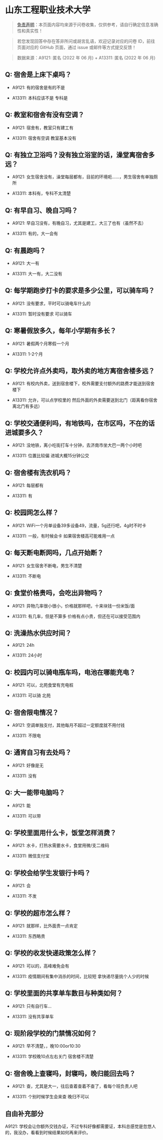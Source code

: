 # 山东工程职业技术大学

> [免责声明](https://colleges.chat/#_3)：本页面内容均来源于问卷收集，仅供参考，请自行确定信息准确性和真实性！

> 若您发现回答中存在答非所问或胡言乱语，欢迎记录对应的问卷 ID，前往页面对应的 GitHub 页面，通过 issue 或邮件等方式提交反馈！

> 数据来源：A9121: 匿名 (2022 年 06 月) + A13311: 匿名 (2022 年 06 月)

## Q: 宿舍是上床下桌吗？

- A9121: 有的宿舍是有的不是

- A13311: 本科应该不是 专科是

## Q: 教室和宿舍有没有空调？

- A9121: 宿舍有，教室只有建工有

- A13311: 宿舍有空调 教室基本没有

## Q: 有独立卫浴吗？没有独立浴室的话，澡堂离宿舍多远？

- A9121: 女生宿舍没有，澡堂每层都有，目前的环境呃……，男生宿舍有单独厕所

- A13311: 本科有，专科不太清楚

## Q: 有早自习、晚自习吗？

- A9121: 早自习没有，有晚自习，尤其是建工，大三了也有（虽然不去）

- A13311: 有的，大一会有

## Q: 有晨跑吗？

- A9121: 大一有

- A13311: 大一有，大二没有

## Q: 每学期跑步打卡的要求是多少公里，可以骑车吗？

- A9121: 没有要求，平时可以骑电车什么的

- A13311: 暂时没有要求 可以骑车

## Q: 寒暑假放多久，每年小学期有多长？

- A9121: 暑假两个月寒假一个月

- A13311: 1-2个月

## Q: 学校允许点外卖吗，取外卖的地方离宿舍楼多远？

- A9121: 有校内外卖，送到宿舍楼下，校外需要支付额外的路费才能送到宿舍楼下

- A13311: 允许，可以点学校里的
然后外面的外卖需要送到北门（距离看你宿舍离北门有多远）

## Q: 学校交通便利吗，有地铁吗，在市区吗，不在的话进城要多久？

- A9121: 没地铁，离小吃街打车十分钟，去济南市坐大巴一两个小时吧

- A13311: 位置比较偏 进城大概15分钟公交

## Q: 宿舍楼有洗衣机吗？

- A9121: 每层都有

- A13311: 有

## Q: 校园网怎么样？

- A9121: WiFi一个月单设备39多设备49，流量，5g还行吧，4g时不时卡

- A13311: 一般，有时候会卡 如果宿舍楼高可能难用一点

## Q: 每天断电断网吗，几点开始断？

- A9121: 女生宿舍不断电，男生不清楚

- A13311: 不断电

## Q: 食堂价格贵吗，会吃出异物吗？

- A9121: 异物几率很小很小，价格就那样吧，十来块钱一份米饭/面

- A13311: 有几率，但是不算多
价格有点小贵，但还在可以接受范围内

## Q: 洗澡热水供应时间？

- A9121: 24h

- A13311: 24小时

## Q: 校园内可以骑电瓶车吗，电池在哪能充电？

- A9121: 可以，北苑食堂有充电桩

- A13311: 可以骑 北苑

## Q: 宿舍限电情况？

- A9121: 空调单独支付，其他每月不超过一定额度就不用付钱

- A13311: 不限电

## Q: 通宵自习有去处吗？

- A9121: 好像是无

- A13311: 没有

## Q: 大一能带电脑吗？

- A9121: 能

- A13311: 可以带

## Q: 学校里面用什么卡，饭堂怎样消费？

- A9121: 水卡，打热水需要水卡，食堂用微/支二维码

- A13311: 微信支付宝

## Q: 学校会给学生发银行卡吗？

- A9121: 会

- A13311: 不发

## Q: 学校的超市怎么样？

- A9121: 就那样，比外面贵一点肯定

- A13311: 东西略贵

## Q: 学校的收发快递政策怎么样？

- A9121: 可以的，高峰难免会有

- A13311: 疫情期间有集中消杀的时间，比较短
拿快递尽量挑个人少的时候

## Q: 学校里面的共享单车数目与种类如何？

- A9121: 只有自行车…

- A13311: 没有共享单车

## Q: 现阶段学校的门禁情况如何？

- A9121: 早不清楚，，晚10:00or10:30

- A13311: 学校晚10点左右关门 宿舍楼不清楚

## Q: 宿舍晚上查寝吗，封寝吗，晚归能回去吗？

- A9121: 查，尤其是大一，往后查着查着不查了，看每个班负责人吧

- A13311: 个别时候学生会来查 晚归不可以

## 自由补充部分

A9121: 学校会让你额外交钱办证，不过专科好像都需要证，本科总感觉是忽悠人的，我没办，看看到时候结果如何再来评价。